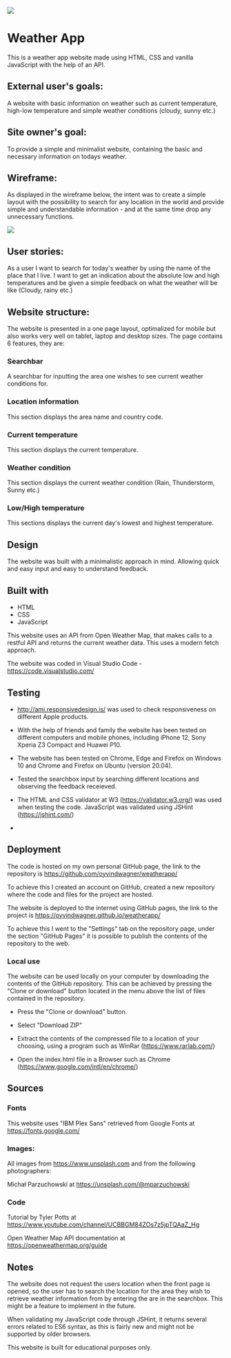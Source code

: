 ![](assets/images/project-preview.JPG)
  
# Weather App
This is a weather app website made using HTML, CSS and vanilla JavaScript with the help of an API.
  
## External user's goals:
A website with basic information on weather such as current temperature, high-low temperature and simple weather conditions (cloudy, sunny etc.)

## Site owner's goal:
To provide a simple and minimalist website, containing the basic and necessary information on todays weather.
  
## Wireframe:
As displayed in the wireframe below, the intent was to create a simple layout with the possibility to search for any location in the world and provide simple and understandable information - and at the same time drop any unnecessary functions.
  
![](assets/images/project-wireframe.jpg)  
  
## User stories:  
As a user I want to search for today's weather by using the name of the place that I live. I want to get an indication about the absolute low and high temperatures and be given a simple feedback on what the weather will be like (Cloudy, rainy etc.)

  
## Website structure:
The website is presented in a one page layout, optimalized for mobile but also works very well on tablet, laptop and desktop sizes. The page contains 6 features, they are:
  
### Searchbar
A searchbar for inputting the area one wishes to see current weather conditions for.
  
### Location information
This section displays the area name and country code.

### Current temperature
This section displays the current temperature.
  
### Weather condition
This section displays the current weather condition (Rain, Thunderstorm, Sunny etc.)
  
### Low/High temperature
This sections displays the current day's lowest and highest temperature.
  
## Design
The website was built with a minimalistic approach in mind. Allowing quick and easy input and easy to understand feedback.
  
## Built with
* HTML  
* CSS  
* JavaScript

This website uses an API from Open Weather Map, that makes calls to a restful API and returns the current weather data. This uses a modern fetch approach.
  
The website was coded in Visual Studio Code - https://code.visualstudio.com/
  
## Testing
* http://ami.responsivedesign.is/ was used to check responsiveness on different Apple products.
  
* With the help of friends and family the website has been tested on different computers and mobile phones, including iPhone 12, Sony Xperia Z3 Compact and Huawei P10.
  
* The website has been tested on Chrome, Edge and Firefox on Windows 10 and Chrome and Firefox on Ubuntu (version 20.04).
  
* Tested the searchbox input by searching different locations and observing the feedback receieved.
  
* The HTML and CSS validator at W3 (https://validator.w3.org/) was used when testing the code. JavaScript was validated using JSHint (https://jshint.com/)
  
* 
  
## Deployment
The code is hosted on my own personal GitHub page, the link to the repository is https://github.com/oyvindwagner/weatherapp/
  
To achieve this I created an account on GitHub, created a new repository where the code and files for the project are hosted.

The website is deployed to the internet using GitHub pages, the link to the project is https://oyvindwagner.github.io/weatherapp/
  
To achieve this I went to the "Settings" tab on the repository page, under the section "GitHub Pages" it is possible to publish the contents of the repository to the web.
  
### Local use
The website can be used locally on your computer by downloading the contents of the GitHub repository. This can be achieved by pressing the "Clone or download" button located in the menu above the list of files contained in the repository.
  
* Press the "Clone or download" button.
  
* Select "Download ZIP"
  
* Extract the contents of the compressed file to a location of your choosing, using a program such as WinRar (https://www.rarlab.com/)
  
* Open the index.html file in a Browser such as Chrome (https://www.google.com/intl/en/chrome/)
  
## Sources 
  
### Fonts
This website uses "IBM Plex Sans" retrieved from Google Fonts at https://fonts.google.com/
   
### Images:
All images from https://www.unsplash.com and from the following photographers:  
  
Michał Parzuchowski at https://unsplash.com/@mparzuchowski
  
### Code
Tutorial by Tyler Potts at https://www.youtube.com/channel/UCBBGM84ZOs7z5jpTQAaZ_Hg
  
Open Weather Map API documentation at https://openweathermap.org/guide
  
## Notes
The website does not request the users location when the front page is opened, so the user has to search the location for the area they wish to retrieve weather information from by entering the are in the searchbox. This might be a feature to implement in the future.
  
When validating my JavaScript code through JSHint, it returns several errors related to ES6 syntax, as this is fairly new and might not be supported by older browsers.
  
This website is built for educational purposes only.  
